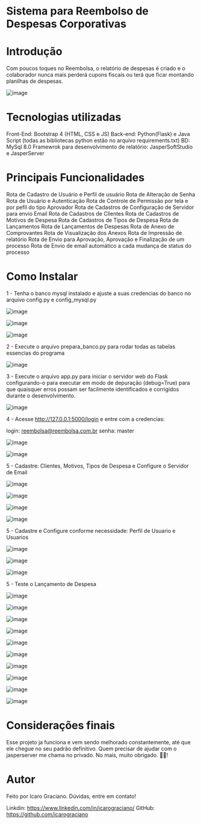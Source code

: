# Sistema para Reembolso de Despesas Corporativas

# Introdução
Com poucos toques no Reembolsa, o relatório de despesas é criado e o colaborador nunca mais perderá cupons fiscais ou terá que ficar montando planilhas de despesas.

![image](https://user-images.githubusercontent.com/70548062/220225807-05abb1c1-f9d9-4276-a7e7-cf0c56892d54.png)


# Tecnologias utilizadas

Front-End: Bootstrap 4 (HTML, CSS e JS)
Back-end: Python(Flask) e Java Script (todas as bibliotecas python estão no arquivo requirements.txt)
BD: MySql 8.0
Framewrok para desenvolvimento de relatório: JasperSoftStudio e JasperServer


# Principais Funcionalidades

Rota de Cadastro de Usuário e Perfil de usuário
Rota de Alteração de Senha
Rota de Usuário e Autenticação
Rota de Controle de Permissão por tela e por pefil do tipo Aprovador
Rota de Cadastros de Configuração de Servidor para envio Email
Rota de Cadastros de Clientes
Rota de Cadastros de Motivos de Despesa
Rota de Cadastros de Tipos de Despesa
Rota de Lançamentos
Rota de Lançamentos de Despesas
Rota de Anexo de Comprovantes
Rota de Visualização dos Anexos
Rota de Impressão de relatório
Rota de Envio para Aprovação, Aprovação e Finalização de um processo
Rota de Envio de email automático a cada mudança de status do processo

# Como Instalar

1 - Tenha o banco mysql instalado e ajuste a suas credencias do banco no arquivo config.py e config_mysql.py

![image](https://user-images.githubusercontent.com/70548062/220225623-07e0ad43-ea21-4aa2-8c09-906580057e8a.png)


![image](https://user-images.githubusercontent.com/70548062/220225541-20ed9d75-2ec3-4a5a-83e1-d34b441f7596.png)


![image](https://user-images.githubusercontent.com/70548062/220225009-7c8dce5e-be46-48da-b178-af02eb855d35.png)


2 - Execute o arquivo prepara_banco.py para rodar todas as tabelas essencias do programa

![image](https://user-images.githubusercontent.com/70548062/220225934-8f4d9d97-a7de-4cad-bf8e-d57b9079e962.png)


3 - Execute o arquivo app.py  para iniciar o servidor web do Flask configurando-o para executar em modo de depuração (debug=True) para que quaisquer erros possam ser facilmente identificados e corrigidos durante o desenvolvimento.

![image](https://user-images.githubusercontent.com/70548062/220226904-cd71e807-81d4-4d90-a32b-a51f34650082.png)

4 - Acesse http://127.0.0.1:5000/login e entre com a credencias:

login: reembolsa@reembolsa.com.br
senha: master

![image](https://user-images.githubusercontent.com/70548062/220227511-d7dd1b03-d352-4ee2-8ceb-ee259c97afa4.png)


![image](https://user-images.githubusercontent.com/70548062/220227494-b165ba95-b103-428f-b622-90bc957d8691.png)

5 - Cadastre: Clientes, Motivos, Tipos de Despesa e Configure o Servidor de Email

![image](https://user-images.githubusercontent.com/70548062/220228245-489462c3-675a-4d08-a169-bf7b6ff89997.png)

![image](https://user-images.githubusercontent.com/70548062/220228263-a506e6a8-d09f-4dcd-a881-40a22d713448.png)

![image](https://user-images.githubusercontent.com/70548062/220228278-a102d28f-4bb9-47f6-8607-145994da4504.png)

![image](https://user-images.githubusercontent.com/70548062/220228312-d79f5f90-ee4a-4749-a86e-b02f5f4b0d20.png)

5 - Cadastre e Configure conforme necessidade: Perfil de Usuario e Usuarios

![image](https://user-images.githubusercontent.com/70548062/220228412-b25553e0-3e0c-483b-a83e-0846cd96fe9a.png)

![image](https://user-images.githubusercontent.com/70548062/220228432-9e87fe30-106f-47ef-bf85-02d734f8b6b1.png)

![image](https://user-images.githubusercontent.com/70548062/220228447-6e660140-8e6c-471b-bfc2-2bf27c7d1bdc.png)

5 - Teste o Lançamento de Despesa

![image](https://user-images.githubusercontent.com/70548062/220230060-e08508b3-f2c5-4aad-bed7-669bc9ec1890.png)

![image](https://user-images.githubusercontent.com/70548062/220230075-a7668498-f35e-4680-9066-c2a1532745b9.png)

![image](https://user-images.githubusercontent.com/70548062/220230094-19035ded-7905-4c17-979e-9f60fdf28fc9.png)

![image](https://user-images.githubusercontent.com/70548062/220230121-a6423502-72b0-491b-94bf-72dbca6afc9c.png)

![image](https://user-images.githubusercontent.com/70548062/220230151-03837a28-7e50-4f33-adcc-ba2309b09fd2.png)

![image](https://user-images.githubusercontent.com/70548062/220230183-02907291-8b7d-4c5b-8a2c-e1f05a049889.png)

![image](https://user-images.githubusercontent.com/70548062/220230228-e31710d7-7f7e-4dc4-8610-700199d04dc5.png)

![image](https://user-images.githubusercontent.com/70548062/220230240-95c21077-6b73-4e45-99b8-1c8faed47b81.png)

![image](https://user-images.githubusercontent.com/70548062/220230259-846382d4-4a8f-4b47-b64d-4cd26ee00331.png)

![image](https://user-images.githubusercontent.com/70548062/220230272-e681ae4a-7f2d-4bbd-9d70-6f786c22f7e4.png)


# Considerações finais

Esse projeto ja funciona e vem sendo melhorado constantemente, até que ele chegue no seu padrão definitivo. Quem precisar de ajudar com o jasperserver me chama no privado. No mais, muito obrigado. 🙋‍♂️!

# Autor

Feito por Icaro Graciano. Dúvidas, entre em contato!

Linkdin: https://www.linkedin.com/in/icarograciano/
GitHub: https://github.com/icarograciano



